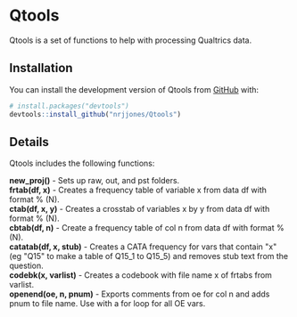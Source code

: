 
# Qtools

<!-- badges: start -->
<!-- badges: end -->

Qtools is a set of functions to help with processing Qualtrics data.  

## Installation

You can install the development version of Qtools from [GitHub](https://github.com/) with:

``` r
# install.packages("devtools")
devtools::install_github("nrjjones/Qtools")
```

## Details

Qtools includes the following functions: 

**new_proj()** - Sets up raw, out, and pst folders.  
**frtab(df, x)** - Creates a frequency table of variable x from data df with format % (N).  
**ctab(df, x, y)** - Creates a crosstab of variables x by y from data df with format % (N).  
**cbtab(df, n)** - Create a frequency table of col n from data df with format % (N).  
**catatab(df, x, stub)** - Creates a CATA frequency for vars that contain "x" (eg "Q15" to make a table of Q15_1 to Q15_5) and removes stub text from the question.  
**codebk(x, varlist)** - Creates a codebook with file name x of frtabs from varlist.  
**openend(oe, n, pnum)** - Exports comments from oe for col n and adds pnum to file name.  Use with a for loop for all OE vars.  

